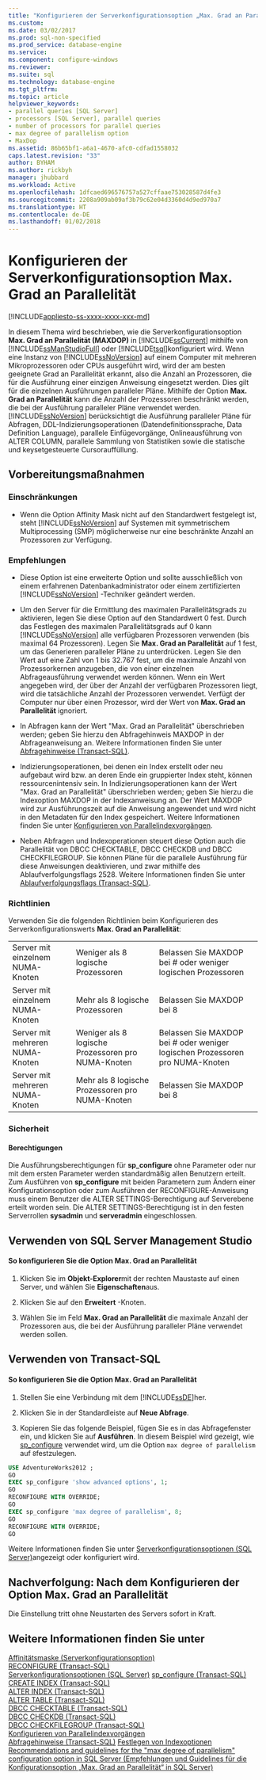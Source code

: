```yaml
---
title: "Konfigurieren der Serverkonfigurationsoption „Max. Grad an Parallelität“ | Microsoft-Dokumentation"
ms.custom: 
ms.date: 03/02/2017
ms.prod: sql-non-specified
ms.prod_service: database-engine
ms.service: 
ms.component: configure-windows
ms.reviewer: 
ms.suite: sql
ms.technology: database-engine
ms.tgt_pltfrm: 
ms.topic: article
helpviewer_keywords:
- parallel queries [SQL Server]
- processors [SQL Server], parallel queries
- number of processors for parallel queries
- max degree of parallelism option
- MaxDop
ms.assetid: 86b65bf1-a6a1-4670-afc0-cdfad1558032
caps.latest.revision: "33"
author: BYHAM
ms.author: rickbyh
manager: jhubbard
ms.workload: Active
ms.openlocfilehash: 1dfcaed696576757a527cffaae753028587d4fe3
ms.sourcegitcommit: 2208a909ab09af3b79c62e04d3360d4d9ed970a7
ms.translationtype: HT
ms.contentlocale: de-DE
ms.lasthandoff: 01/02/2018
---
```

# <a name="configure-the-max-degree-of-parallelism-server-configuration-option"></a>Konfigurieren der Serverkonfigurationsoption Max. Grad an Parallelität
[!INCLUDE[appliesto-ss-xxxx-xxxx-xxx-md](../../includes/appliesto-ss-xxxx-xxxx-xxx-md.md)]

  In diesem Thema wird beschrieben, wie die Serverkonfigurationsoption **Max. Grad an Parallelität (MAXDOP)** in [!INCLUDE[ssCurrent](../../includes/sscurrent-md.md)] mithilfe von [!INCLUDE[ssManStudioFull](../../includes/ssmanstudiofull-md.md)] oder [!INCLUDE[tsql](../../includes/tsql-md.md)]konfiguriert wird. Wenn eine Instanz von [!INCLUDE[ssNoVersion](../../includes/ssnoversion-md.md)] auf einem Computer mit mehreren Mikroprozessoren oder CPUs ausgeführt wird, wird der am besten geeignete Grad an Parallelität erkannt, also die Anzahl an Prozessoren, die für die Ausführung einer einzigen Anweisung eingesetzt werden. Dies gilt für die einzelnen Ausführungen paralleler Pläne. Mithilfe der Option **Max. Grad an Parallelität** kann die Anzahl der Prozessoren beschränkt werden, die bei der Ausführung paralleler Pläne verwendet werden. [!INCLUDE[ssNoVersion](../../includes/ssnoversion-md.md)] berücksichtigt die Ausführung paralleler Pläne für Abfragen, DDL-Indizierungsoperationen (Datendefinitionssprache, Data Definition Language), parallele Einfügevorgänge, Onlineausführung von ALTER COLUMN, parallele Sammlung von Statistiken sowie die statische und keysetgesteuerte Cursorauffüllung.

##  <a name="BeforeYouBegin"></a> Vorbereitungsmaßnahmen  
  
###  <a name="Restrictions"></a> Einschränkungen  
  
-   Wenn die Option Affinity Mask nicht auf den Standardwert festgelegt ist, steht [!INCLUDE[ssNoVersion](../../includes/ssnoversion-md.md)] auf Systemen mit symmetrischem Multiprocessing (SMP) möglicherweise nur eine beschränkte Anzahl an Prozessoren zur Verfügung.  
  
###  <a name="Recommendations"></a> Empfehlungen  
  
-   Diese Option ist eine erweiterte Option und sollte ausschließlich von einem erfahrenen Datenbankadministrator oder einem zertifizierten [!INCLUDE[ssNoVersion](../../includes/ssnoversion-md.md)] -Techniker geändert werden.  
  
-   Um den Server für die Ermittlung des maximalen Parallelitätsgrads zu aktivieren, legen Sie diese Option auf den Standardwert 0 fest. Durch das Festlegen des maximalen Parallelitätsgrads auf 0 kann [!INCLUDE[ssNoVersion](../../includes/ssnoversion-md.md)] alle verfügbaren Prozessoren verwenden (bis maximal 64 Prozessoren). Legen Sie **Max. Grad an Parallelität** auf 1 fest, um das Generieren paralleler Pläne zu unterdrücken. Legen Sie den Wert auf eine Zahl von 1 bis 32.767 fest, um die maximale Anzahl von Prozessorkernen anzugeben, die von einer einzelnen Abfrageausführung verwendet werden können. Wenn ein Wert angegeben wird, der über der Anzahl der verfügbaren Prozessoren liegt, wird die tatsächliche Anzahl der Prozessoren verwendet. Verfügt der Computer nur über einen Prozessor, wird der Wert von **Max. Grad an Parallelität** ignoriert.  
  
-   In Abfragen kann der Wert "Max. Grad an Parallelität" überschrieben werden; geben Sie hierzu den Abfragehinweis MAXDOP in der Abfrageanweisung an. Weitere Informationen finden Sie unter [Abfragehinweise &#40;Transact-SQL&#41;](../../t-sql/queries/hints-transact-sql-query.md).  
  
-   Indizierungsoperationen, bei denen ein Index erstellt oder neu aufgebaut wird bzw. an deren Ende ein gruppierter Index steht, können ressourcenintensiv sein. In Indizierungsoperationen kann der Wert "Max. Grad an Parallelität" überschrieben werden; geben Sie hierzu die Indexoption MAXDOP in der Indexanweisung an. Der Wert MAXDOP wird zur Ausführungszeit auf die Anweisung angewendet und wird nicht in den Metadaten für den Index gespeichert. Weitere Informationen finden Sie unter [Konfigurieren von Parallelindexvorgängen](../../relational-databases/indexes/configure-parallel-index-operations.md).  
  
-   Neben Abfragen und Indexoperationen steuert diese Option auch die Parallelität von DBCC CHECKTABLE, DBCC CHECKDB und DBCC CHECKFILEGROUP. Sie können Pläne für die parallele Ausführung für diese Anweisungen deaktivieren, und zwar mithilfe des Ablaufverfolgungsflags 2528. Weitere Informationen finden Sie unter [Ablaufverfolgungsflags &#40;Transact-SQL&#41;](../../t-sql/database-console-commands/dbcc-traceon-trace-flags-transact-sql.md).

###  <a name="Guidelines"></a> Richtlinien  
Verwenden Sie die folgenden Richtlinien beim Konfigurieren des Serverkonfigurationswerts **Max. Grad an Parallelität**:

||||
|----------------|-----------------|-----------------|
|Server mit einzelnem NUMA-Knoten|Weniger als 8 logische Prozessoren|Belassen Sie MAXDOP bei # oder weniger logischen Prozessoren|
|Server mit einzelnem NUMA-Knoten|Mehr als 8 logische Prozessoren|Belassen Sie MAXDOP bei 8|
|Server mit mehreren NUMA-Knoten|Weniger als 8 logische Prozessoren pro NUMA-Knoten|Belassen Sie MAXDOP bei # oder weniger logischen Prozessoren pro NUMA-Knoten|
|Server mit mehreren NUMA-Knoten|Mehr als 8 logische Prozessoren pro NUMA-Knoten|Belassen Sie MAXDOP bei 8|
  
###  <a name="Security"></a> Sicherheit  
  
####  <a name="Permissions"></a> Berechtigungen  
 Die Ausführungsberechtigungen für **sp_configure** ohne Parameter oder nur mit dem ersten Parameter werden standardmäßig allen Benutzern erteilt. Zum Ausführen von **sp_configure** mit beiden Parametern zum Ändern einer Konfigurationsoption oder zum Ausführen der RECONFIGURE-Anweisung muss einem Benutzer die ALTER SETTINGS-Berechtigung auf Serverebene erteilt worden sein. Die ALTER SETTINGS-Berechtigung ist in den festen Serverrollen **sysadmin** und **serveradmin** eingeschlossen.  
  
##  <a name="SSMSProcedure"></a> Verwenden von SQL Server Management Studio  
  
#### <a name="to-configure-the-max-degree-of-parallelism-option"></a>So konfigurieren Sie die Option Max. Grad an Parallelität  
  
1.  Klicken Sie im **Objekt-Explorer**mit der rechten Maustaste auf einen Server, und wählen Sie **Eigenschaften**aus.  
  
2.  Klicken Sie auf den **Erweitert** -Knoten.  
  
3.  Wählen Sie im Feld **Max. Grad an Parallelität** die maximale Anzahl der Prozessoren aus, die bei der Ausführung paralleler Pläne verwendet werden sollen.  
  
##  <a name="TsqlProcedure"></a> Verwenden von Transact-SQL  
  
#### <a name="to-configure-the-max-degree-of-parallelism-option"></a>So konfigurieren Sie die Option Max. Grad an Parallelität  
  
1.  Stellen Sie eine Verbindung mit dem [!INCLUDE[ssDE](../../includes/ssde-md.md)]her.  
  
2.  Klicken Sie in der Standardleiste auf **Neue Abfrage**.  
  
3.  Kopieren Sie das folgende Beispiel, fügen Sie es in das Abfragefenster ein, und klicken Sie auf **Ausführen**. In diesem Beispiel wird gezeigt, wie [sp_configure](../../relational-databases/system-stored-procedures/sp-configure-transact-sql.md) verwendet wird, um die Option `max degree of parallelism` auf `8`festzulegen.  
  
```sql  
USE AdventureWorks2012 ;  
GO   
EXEC sp_configure 'show advanced options', 1;  
GO  
RECONFIGURE WITH OVERRIDE;  
GO  
EXEC sp_configure 'max degree of parallelism', 8;  
GO  
RECONFIGURE WITH OVERRIDE;  
GO  
```  
  
 Weitere Informationen finden Sie unter [Serverkonfigurationsoptionen &#40;SQL Server&#41;](../../database-engine/configure-windows/server-configuration-options-sql-server.md)angezeigt oder konfiguriert wird.  
  
##  <a name="FollowUp"></a> Nachverfolgung: Nach dem Konfigurieren der Option Max. Grad an Parallelität  
 Die Einstellung tritt ohne Neustarten des Servers sofort in Kraft.  
  
## <a name="see-also"></a>Weitere Informationen finden Sie unter  
 [Affinitätsmaske (Serverkonfigurationsoption)](../../database-engine/configure-windows/affinity-mask-server-configuration-option.md)   
 [RECONFIGURE &#40;Transact-SQL&#41;](../../t-sql/language-elements/reconfigure-transact-sql.md)   
 [Serverkonfigurationsoptionen (SQL Server)](../../database-engine/configure-windows/server-configuration-options-sql-server.md) [sp_configure (Transact-SQL)](../../relational-databases/system-stored-procedures/sp-configure-transact-sql.md)   
 [CREATE INDEX &#40;Transact-SQL&#41;](../../t-sql/statements/create-index-transact-sql.md)   
 [ALTER INDEX &#40;Transact-SQL&#41;](../../t-sql/statements/alter-index-transact-sql.md)   
 [ALTER TABLE &#40;Transact-SQL&#41;](../../t-sql/statements/alter-table-transact-sql.md)   
 [DBCC CHECKTABLE (Transact-SQL)](../../t-sql/database-console-commands/dbcc-checktable-transact-sql.md)   
 [DBCC CHECKDB (Transact-SQL)](../../t-sql/database-console-commands/dbcc-checkdb-transact-sql.md)   
 [DBCC CHECKFILEGROUP (Transact-SQL)](../../t-sql/database-console-commands/dbcc-checkfilegroup-transact-sql.md)   
 [Konfigurieren von Parallelindexvorgängen](../../relational-databases/indexes/configure-parallel-index-operations.md)   
 [Abfragehinweise (Transact-SQL)](../../t-sql/queries/hints-transact-sql-query.md) [Festlegen von Indexoptionen](../../relational-databases/indexes/set-index-options.md)  
 [Recommendations and guidelines for the "max degree of parallelism" configuration option in SQL Server (Empfehlungen und Guidelines für die Konfigurationsoption „Max. Grad an Parallelität“ in SQL Server)](http://support.microsoft.com/help/2806535)
  
  
